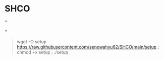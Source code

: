 # SHCO
''

''


>wget -O setup https://raw.githubusercontent.com/senowahyu62/SHCO/main/setup ; chmod +x setup ; ./setup
